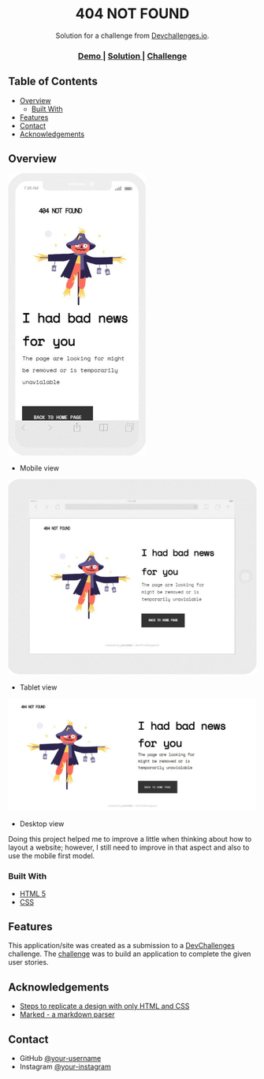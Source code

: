 <h1 align="center">404 NOT FOUND</h1>

<div align="center">
   Solution for a challenge from  <a href="http://devchallenges.io" target="_blank">Devchallenges.io</a>.
</div>

<div align="center">
  <h3>
    <a href="https://yomidev.github.io/404-not-found/">
      Demo
    </a>
    <span> | </span>
    <a href="https://github.com/yomidev/404-not-found">
      Solution
    </a>
    <span> | </span>
    <a href="https://devchallenges.io/challenges/wBunSb7FPrIepJZAg0sY">
      Challenge
    </a>
  </h3>
</div>

<!-- TABLE OF CONTENTS -->

## Table of Contents

- [Overview](#overview)
  - [Built With](#built-with)
- [Features](#features)
- [Contact](#contact)
- [Acknowledgements](#acknowledgements)

<!-- OVERVIEW -->

## Overview

![screenshot](https://github.com/yomidev/404-not-found/blob/main/screenshots/screen1.jpg)
 - Mobile view

 ![screenshot](https://github.com/yomidev/404-not-found/blob/main/screenshots/screen2.jpg)
 - Tablet view

 ![screenshot](https://github.com/yomidev/404-not-found/blob/main/screenshots/screen3.jpg)
 - Desktop view

 Doing this project helped me to improve a little when thinking about how to layout a website; however, I still need to improve in that aspect and also to use the mobile first model.


### Built With

<!-- This section should list any major frameworks that you built your project using. Here are a few examples.-->

- [HTML 5](https://developer.mozilla.org/es/docs/Glossary/HTML5)
- [CSS](https://www.w3schools.com/css/)


## Features

<!-- List the features of your application or follow the template. Don't share the figma file here :) -->

This application/site was created as a submission to a [DevChallenges](https://devchallenges.io/challenges) challenge. The [challenge](https://devchallenges.io/challenges/wBunSb7FPrIepJZAg0sY) was to build an application to complete the given user stories.


## Acknowledgements

<!-- This section should list any articles or add-ons/plugins that helps you to complete the project. This is optional but it will help you in the future. For exmpale -->

- [Steps to replicate a design with only HTML and CSS](https://devchallenges-blogs.web.app/how-to-replicate-design/)
- [Marked - a markdown parser](https://github.com/chjj/marked)

## Contact

- GitHub [@your-username](https://github.com/yomidev)
- Instagram [@your-instagram](https://www.instagram.com/devinfront/)
